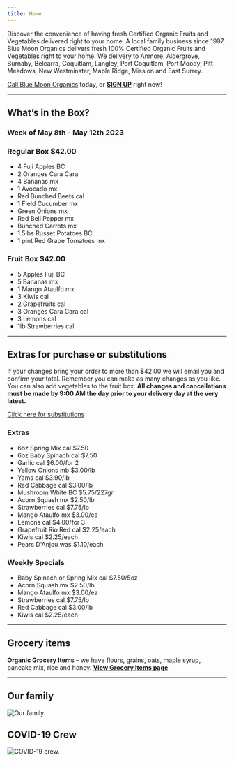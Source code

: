 ```yaml
---
title: Home
---
```


Discover the convenience of having fresh Certified Organic Fruits and Vegetables delivered right to your home. A local family business since 1997, Blue Moon Organics delivers fresh 100% Certified Organic Fruits and Vegetables right to your home. We delivery to Anmore, Aldergrove, Burnaby, Belcarra, Coquitlam, Langley, Port Coquitlam, Port Moody, Pitt Meadows, New Westminster, Maple Ridge, Mission and East Surrey.

[Call Blue Moon Organics](/contact) today, or **[SIGN UP](/sign-up)** right now!

***

## What’s in the Box?

### **Week of May 8th - May 12th 2023**

### Regular Box $42.00

* 4 Fuji Apples  BC
* 2 Oranges Cara Cara
* 4 Bananas  mx
* 1 Avocado  mx
* Red Bunched Beets  cal
* 1 Field Cucumber  mx
* Green Onions  mx
* Red Bell Pepper  mx
* Bunched Carrots  mx
* 1.5lbs Russet Potatoes  BC
* 1 pint Red Grape Tomatoes  mx

### Fruit Box $42.00

* 5 Apples Fuji  BC
* 5 Bananas  mx
* 1 Mango Ataulfo  mx
* 3 Kiwis  cal
* 2 Grapefruits  cal
* 3 Oranges Cara Cara  cal
* 3 Lemons  cal
* 1lb Strawberries  cal

***

## Extras for purchase or substitutions

If your changes bring your order to more than $42.00 we will email you and confirm your total. Remember you can make as many changes as you like. You can also add vegetables to the fruit box. **All changes and cancellations must be made by 9:00 AM the day prior to your delivery day at the very latest.**

[Click here for substitutions](/substitutions "Click here for substitutions")

### Extras

* 6oz Spring Mix  cal   $7.50
* 6oz Baby Spinach  cal   $7.50
* Garlic  cal   $6.00/for 2
* Yellow Onions  mb   $3.00/lb
* Yams  cal   $3.90/lb
* Red Cabbage  cal   $3.00/lb
* Mushroom White  BC    $5.75/227gr
* Acorn Squash  mx   $2.50/lb
* Strawberries  cal   $7.75/lb
* Mango Ataulfo  mx  $3.00/ea
* Lemons  cal   $4.00/for 3
* Grapefruit Rio Red  cal    $2.25/each
* Kiwis  cal   $2.25/each
* Pears D'Anjou  was   $1.10/each

### Weekly Specials

* Baby Spinach or Spring Mix  cal   $7.50/5oz
* Acorn Squash  mx   $2.50/lb
* Mango Ataulfo  mx   $3.00/ea
* Strawberries  cal  $7.75/lb
* Red Cabbage  cal    $3.00/lb
* Kiwis  cal   $2.25/each

***

## Grocery items

**Organic Grocery Items** – we have flours, grains, oats, maple syrup, pancake mix, rice and honey. **[View Grocery Items page](/groceries)**

***

## Our family

![Our family.](/images/IMG_1376-copy.jpg "Our family")

## COVID-19 Crew

![COVID-19 crew.](/images/covid.jpg "COVID-19 crew")

